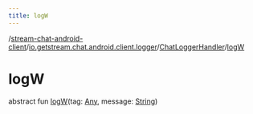 ```yaml
---
title: logW
---
```

/[stream-chat-android-client](../../index.md)/[io.getstream.chat.android.client.logger](../index.md)/[ChatLoggerHandler](index.md)/[logW](logW.md)  
  
  
  
# logW  
abstract fun [logW](logW.md)(tag: [Any](https://kotlinlang.org/api/latest/jvm/stdlib/kotlin/-any/index.html), message: [String](https://kotlinlang.org/api/latest/jvm/stdlib/kotlin/-string/index.html))
